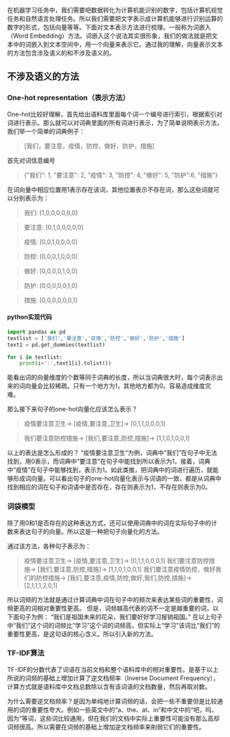 在机器学习任务中，我们需要吧数据转化为计算机能识别的数字，包括计算机视觉任务和自然语言处理任务。所以我们需要把文字表示成计算机能够进行识别运算的数字的形式，包括向量等等。下面对文本表示方法进行梳理，一般称为词嵌入（Word Embedding）方法。词嵌入这个说法其实很形象，我们的做法就是把文本中的词嵌入到文本空间中，用一个向量来表示它。通过我的理解，向量表示文本的方法包含涉及语义的和不涉及语义的。

## 不涉及语义的方法
### One-hot representation（表示方法）
One-hot比较好理解，首先给出语料库里面每个词一个编号进行索引，根据索引对词进行表示。那么就可以对词典里面的所有词进行表示，为了简单说明表示方法，我们举一个简单的词典例子：

> [我们，要注意，疫情，防控，做好，防护，措施]

首先对词信息编号

> {"我们": 1, "要注意": 2, "疫情": 3, "防控": 4, "做好": 5, "防护":6, "措施"}

在词向量中相应位置用1表示存在该词，其他位置表示不存在词，那么这些词就可以分别表示为：

>我们: [1,0,0,0,0,0,0]

>要注意: [0,1,0,0,0,0,0]

>疫情: [0,0,1,0,0,0,0]

>防控: [0,0,0,1,0,0,0]

>做好: [0,0,0,0,1,0,0]

>防护: [0,0,0,0,0,1,0]

>措施: [0,0,0,0,0,0,1]

#### python实现代码
```python
import pandas as pd
textlist = ['我们','要注意','疫情','防控','做好','防护','措施']
text1 = pd.get_dummies(textlist)

for i in textlist:
    print(i+':',text1[i].tolist())
```
能看出词的向量维度的个数等同于词典的长度，所以当词典很大时，每个词表示出来的词向量会比较稀疏。只有一个地方为1，其他地方都为0。容易造成维度灾难。

那么接下来句子的one-hot向量化应该怎么表示？
>疫情要注意卫生-> [疫情,要注意,卫生]-> [0,1,1,0,0,0,1]

>我们要注意防控措施-> [我们,要注意,防控,措施]-> [1,1,0,1,0,0,1]

以上的表达是怎么形成的？
“疫情要注意卫生”为例，词典中“我们”在句子中无法找到，用0表示，而词典中“要注意”在句子中能找到所以表示为1，接着，词典中“疫情”在句子中能够找到，表示为1。如此类推，把词典中的词进行遍历，就能够形成词向量。可以看出句子的one-hot向量化表示与词语的一致，都是从词典中找到相应的词在句子和词语中是否存在，存在则表示为1，不存在则表示为0。


### 词袋模型
除了用0和1是否存在的这种表达方式，还可以使用词典中的词在实际句子中的计数来表达句子的向量。所以这是一种把句子向量化的方法。

通过该方法，各种句子表示为：
>疫情要注意卫生-> [疫情,要注意,卫生]-> [0,1,1,0,0,0,1]
>我们要注意防控措施-> [我们,要注意,防控,措施]-> [1,1,0,1,0,0,1]
>我们要注意疫情防控，做好我们的防控措施-> [我们,要注意,疫情,防控,做好,我们,防控,措施]-> [2,1,1,1,2,0,1]

所以词频的方法就是通过计算词典中词在句子中的频次来表达某些词的重要性，词频更高的词相对重要性更高。
但是，词频越高代表的词不一定是越重要的词，以下面句子为例：
“我们是祖国未来的花朵，我们要好好学习报销祖国。”
在以上句子中“我们”这个词的词频比“学习”这个词的词频高，但实际上“学习”该词比“我们”的重要性更高，是这句话的核心含义。所以引入新的方法。

### TF-IDF算法
TF-IDF的分数代表了词语在当前文档和整个语料库中的相对重要性。是基于以上所说的词频的基础上增加计算了逆文档频率（Inverse Document Frequency），计算方式就是语料库中文档总数除以含有该词语的文档数量，然后再取对数。

为什么需要逆文档频率？是因为单纯地计算词频的话，会把一些不重要但是比较通用的词的重要性夸大。例如一些英文中的“a、the、at、in”和中文中的“吧，吗，因为”等词，这些词比较通用，但在我们的文档中实际上重要性可能没有那么高却词频很高。所以需要在词频的基础上增加逆文档频率来削弱它们的重要性。



